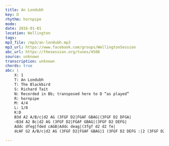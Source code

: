```yaml
---
title: An Londubh
key: D
rhythm: hornpipe
mode: 
date: 2016-01-01
location: Wellington
tags:
mp3_file: /mp3/an-londubh.mp3
mp3_url: https://www.facebook.com/groups/WellingtonSession
abc_url: https://thesession.org/tunes/4508
source: unknown
transcription: unknown
chords: true
abc: |
    X: 1
    T: An Londubh
    T: The Blackbird
    S: Richard Tait 
    N: Recorded in Bb; transposed here to D “as played”
    R: hornpipe
    M: 4/4
    L: 1/8
    K:D
    B3d A2 A/B/c|d2 AG (3FGF D2|FGAF GBAG|(3FGF D2 DFGA|
    ~B3d A2 Bc|d2 AG (3FGF D2|FGAF GBAG|(3FGF D2 DEFG|
    Addc dfeg|fded cAGB|Addc deag|(3fgf d2 d2 fe|
    dcAF G2 A/B/c|d2 AG (3FGF D2|FGAF GBAG|1 (3FGF D2 DEFG :|2 (3FGF D2 DFGA||
    
---
```


